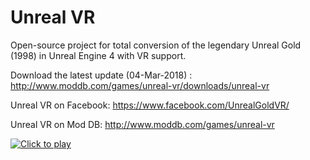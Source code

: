# Unreal VR
Open-source project for total conversion of the legendary Unreal Gold (1998) in Unreal Engine 4 with VR support. 

Download the latest update (04-Mar-2018) :
http://www.moddb.com/games/unreal-vr/downloads/unreal-vr

Unreal VR on Facebook:
https://www.facebook.com/UnrealGoldVR/

Unreal VR on Mod DB:
http://www.moddb.com/games/unreal-vr


[![Click to play](https://raw.githubusercontent.com/kwstasg/UnrealVR/master/Content/Splash/EdSplash.png)](https://www.youtube.com/watch?v=jFP_eGd76uI)


